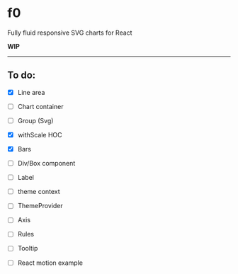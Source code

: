 
# f0

Fully fluid responsive SVG charts for React

**WIP**

---

## To do:
- [x] Line area
- [ ] Chart container
- [ ] Group (Svg)
- [x] withScale HOC
- [x] Bars
- [ ] Div/Box component
- [ ] Label
- [ ] theme context
- [ ] ThemeProvider
- [ ] Axis
- [ ] Rules
- [ ] Tooltip

- [ ] React motion example

